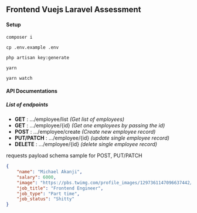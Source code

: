 ## Frontend Vuejs Laravel Assessment 


#### Setup

```
composer i
```

```
cp .env.example .env
```

```
php artisan key:generate
```

```
yarn
```

```
yarn watch
```


#### API Documentations
##### List of endpoints
- **GET** : .../employee/list *(Get list of employees)*
- **GET** : .../employee/{id} *(Get one employees by passing the id)*
- **POST** : .../employee/create *(Create new employee record)*
- **PUT/PATCH** : .../employee/{id} *(update single employee record)*
- **DELETE** : .../employee/{id} *(delete single employee record)*

requests payload schema sample for POST, PUT/PATCH

```json
{
    "name": "Michael Akanji",
    "salary": 6000,
    "image": "https://pbs.twimg.com/profile_images/1297361147096637442/bjzUwL-Q_400x400.jpg",
    "job_title": "Frontend Engineer",
    "job_type": "Part time",
    "job_status": "Shitty"
}
```